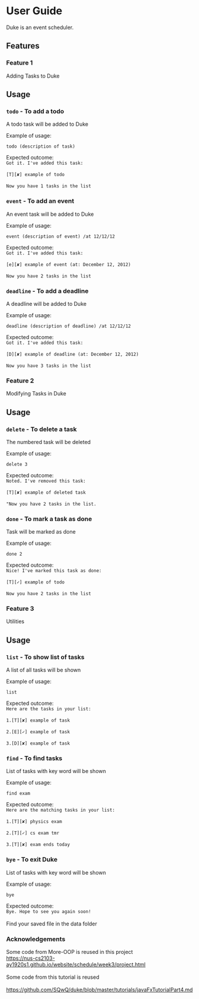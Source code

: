 # User Guide
Duke is an event scheduler.
## Features 

### Feature 1 
Adding Tasks to Duke

## Usage

### `todo` - To add a todo

A todo task will be added to Duke

Example of usage: 

`todo (description of task)`

Expected outcome:
<br>`Got it. I've added this task:`</br>
<br>`[T][✘] example of todo`</br>
<br>`Now you have 1 tasks in the list`</br>

### `event` - To add an event

An event task will be added to Duke

Example of usage: 

`event (description of event) /at 12/12/12`

Expected outcome:
<br>`Got it. I've added this task:`</br>
<br>`[e][✘] example of event (at: December 12, 2012)`</br>
<br>`Now you have 2 tasks in the list`</br>

### `deadline` - To add a deadline

A deadline will be added to Duke

Example of usage: 

`deadline (description of deadline) /at 12/12/12`

Expected outcome:
<br>`Got it. I've added this task:`</br>
<br>`[D][✘] example of deadline (at: December 12, 2012)`</br>
<br>`Now you have 3 tasks in the list`</br>

### Feature 2
Modifying Tasks in Duke

## Usage

### `delete` - To delete a task

The numbered task will be deleted

Example of usage: 

`delete 3`

Expected outcome:
<br>`Noted. I've removed this task:`</br>
<br>`[T][✘] example of deleted task`</br>
<br>`"Now you have 2 tasks in the list.`</br>

### `done` - To mark a task as done

Task will be marked as done

Example of usage: 

`done 2`

Expected outcome:
<br>`Nice! I've marked this task as done:`</br>
<br>`[T][✓] example of todo`</br>
<br>`Now you have 2 tasks in the list`</br>

### Feature 3
Utilities
## Usage

### `list` - To show list of tasks

A list of all tasks will be shown

Example of usage: 

`list`

Expected outcome:
<br>`Here are the tasks in your list:`</br>
<br>`1.[T][✘] example of task`</br>
<br>`2.[E][✓] example of task`</br>
<br>`3.[D][✘] example of task`</br>


### `find` - To find tasks 

List of tasks with key word will be shown

Example of usage: 

`find exam`

Expected outcome:
<br>`Here are the matching tasks in your list:`</br>
<br>`1.[T][✘] physics exam`</br>
<br>`2.[T][✓] cs exam tmr`</br>
<br>`3.[T][✘] exam ends today`</br>

### `bye` - To exit Duke

List of tasks with key word will be shown

Example of usage: 

`bye`

Expected outcome:
<br>`Bye. Hope to see you again soon!`</br>
<br>Find your saved file in the data folder</br>

### Acknowledgements
Some code from More-OOP is reused in this project
<br>https://nus-cs2103-ay1920s1.github.io/website/schedule/week3/project.html</br>
<br>Some code from this tutorial is reused</br>
<br>https://github.com/SQwQ/duke/blob/master/tutorials/javaFxTutorialPart4.md</br>

